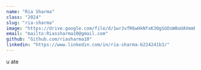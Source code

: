 ```yaml
---
name: "Ria Sharma"
class: "2024"
slug: "ria-sharma"
image: "https://drive.google.com/file/d/1wrJvfR6wHkNfxK3OgSGOsW0oUAVmmRAk/view?usp=sharing"
email: "mailto:Riassharma10@gmail.com"
github: "Github.com/riasharma10"
linkedin: "https://www.linkedin.com/in/ria-sharma-b224241b3/"
---
```

u ate